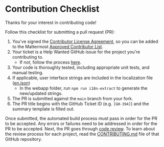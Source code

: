 # Contribution Checklist

Thanks for your interest in contributing code!

Follow this checklist for submitting a pull request (PR):

1. You've signed the [Contributor License Agreement](http://www.mattermost.org/mattermost-contributor-agreement/), so you can be added to the Mattermost [Approved Contributor List](https://docs.google.com/spreadsheets/d/1NTCeG-iL_VS9bFqtmHSfwETo5f-8MQ7oMDE5IUYJi_Y/pubhtml?gid=0&single=true).
2. Your ticket is a Help Wanted GitHub issue for the project you're contributing to.
    - If not, follow the process [here](contributions-without-ticket.md).
3. Your code is thoroughly tested, including appropriate unit tests, and manual testing.
4. If applicable, user interface strings are included in the localization file ([en.json](https://github.com/nikethai/focalboard/blob/main/webapp/i18n/en.json))
    - In the webapp folder, run `npm run i18n-extract` to generate the new/updated strings.
5. The PR is submitted against the `main` branch from your fork.
6. The PR title begins with the GitHub Ticket ID (e.g. `[GH-394]`) and the summary template is filled out.

Once submitted, the automated build process must pass in order for the PR to be accepted. Any errors or failures need to be addressed in order for the PR to be accepted. Next, the PR goes through [code review](code-review.md). To learn about the review process for each project, read the [CONTRIBUTING.md](https://github.com/nikethai/focalboard/blob/main/CONTRIBUTING.md) file of that GitHub repository.
